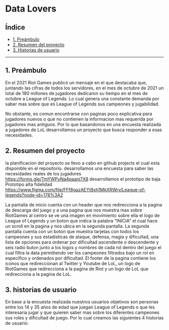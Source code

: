 # Data Lovers

## Índice

* [1. Preámbulo](#1-preámbulo)
* [2. Resumen del proyecto](#2-resumen-del-proyecto)
* [3. Historias de usuario](#3-objetivos-de-aprendizaje)


***

## 1. Preámbulo
En el 2021 Riot Games publicó un mensaje en el que destacaba que, juntando las cifras de todos los 
servidores, en el mes de octubre de 2021 un total de 180 millones de jugadores dedicaron su tiempo en 
el mes de octubre a League of Legends. Lo cual genera una constante demanda por saber mas sobre 
que es League of Legends sus campeones y jugabilidad.

No obstante, es comun encontrarse con paginas poco explicativa para jugadores nuevos 
o que no contienen la informacion mas requerida por jugadores mas antiguos.
Por lo que basandonos en una encuesta realizada a jugadores de LoL desarrollamos 
un proyecto que busca responder a esas necesidades.

## 2. Resumen del proyecto
la planificacion del proyecto se llevo a cabo en github projects el cual esta disponible en el repositorio.
desarrollamos una encuesta para saber las necesidades reales de los jugadores
https://forms.gle/TmYWPyNa4paanj7X8
desarrollamos el prototipo de baja
Prototipo alta fidelidad https://www.figma.com/file/FFf8gazAEYt8xh1MkXRWry/League-of-legends?node-id=178%3A2

La pantalla de inicio cuenta con un header que nos redirecciona a la pagina de descarga del juego 
y a una pagina que nos muestra mas sobre RiotGames al centro se ve una imagen en movimiento sobre 
ella el logo de League of Legends y un boton que indica la palabra "INICIA" el cual hace un scroll 
en la pagina y nos ubica en la segunda pantalla.
La segunda pantalla cuenta con un boton que muestra tarjetas con todos los campeones y sus estadisticas de ataque, defensa, magia y dificultad, una lista de opciones para ordenar por dificultad ascendente o descendente y seis radio buton junto a los logos y nombres de cada rol dentro del juego el cual filtra la data permitiendo ver los campeones filtrados bajo un rol en especifico y ordenados por dificultad.
El footer de la pagina contiene los iconos que redireccionan al Twitter y Youtube de LoL, un logo de RiotGames que redirecciona a la pagina de Riot y un logo de LoL que redirecciona a la pagina de LoL.

## 3. historias de usuario
En base a la encuesta realizada nuestros usuarios objetivos son personas entre los 14 y 35 años de edad que juegan League of Legends o que les interesaria jugar y que quieren saber mas sobre los diferentes campeones sus roles y dificultad de juego.
Por lo cual creamos las siguientes 4 historias de usuario:



